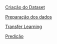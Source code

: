 [Criação do Dataset](/CRIACAO_DATASET.md)

[Preparação dos dados](/PREPARACAO_DOS_DADOS.md)

[Transfer Learning](/TRANSFER_LEARNING.md)

[Predição](/PREDICAO.md)
